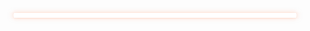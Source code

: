<p align="center">
  <img src="./github-metrics.svg" alt="GitHub Metrics" width="700" style="border-radius: 15px; filter: drop-shadow(0 0 5px rgba(253,144,97,0.5));" />
</p>

